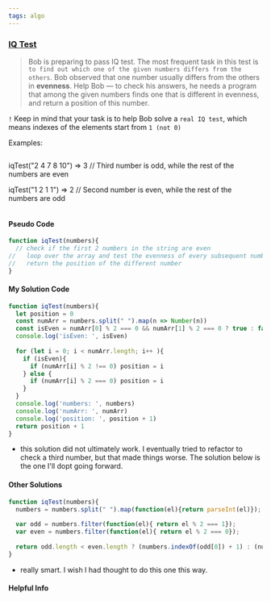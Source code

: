 ```yaml
---
tags: algo
---
```


### [IQ Test](https://www.codewars.com/kata/552c028c030765286c00007d/train/javascript)

> Bob is preparing to pass IQ test. The most frequent task in this test is `to find out which one of the given numbers differs from the others`. Bob observed that one number usually differs from the others in **evenness**. Help Bob — to check his answers, he needs a program that among the given numbers finds one that is different in evenness, and return a position of this number.
>
`!` Keep in mind that your task is to help Bob solve a `real IQ test`, which means indexes of the elements start from `1 (not 0)`
>
Examples:
>
> ```javascript
iqTest("2 4 7 8 10") => 3 // Third number is odd, while the rest of the numbers are even
>
iqTest("1 2 1 1") => 2 // Second number is even, while the rest of the numbers are odd
>```

#### Pseudo Code
```js
function iqTest(numbers){
  // check if the first 2 numbers in the string are even
//   loop over the array and test the evenness of every subsequent number
//   return the position of the different number
}
```

#### My Solution Code
```js
function iqTest(numbers){
  let position = 0
  const numArr = numbers.split(" ").map(n => Number(n))
  const isEven = numArr[0] % 2 === 0 && numArr[1] % 2 === 0 ? true : false
  console.log('isEven: ', isEven)
  
  for (let i = 0; i < numArr.length; i++ ){
    if (isEven){
      if (numArr[i] % 2 !== 0) position = i
    } else {
      if (numArr[i] % 2 === 0) position = i
    }
  }
  console.log('numbers: ', numbers)
  console.log('numArr: ', numArr)
  console.log('position: ', position + 1)
  return position + 1
}
```
- this solution did not ultimately work. I eventually tried to refactor to check a third number, but that made things worse. The solution below is the one I'll dopt going forward.


#### Other Solutions
```js
function iqTest(numbers){
  numbers = numbers.split(" ").map(function(el){return parseInt(el)});
  
  var odd = numbers.filter(function(el){ return el % 2 === 1});
  var even = numbers.filter(function(el){ return el % 2 === 0});
  
  return odd.length < even.length ? (numbers.indexOf(odd[0]) + 1) : (numbers.indexOf(even[0]) + 1);
}
```
- really smart. I wish I had thought to do this one this way.

#### Helpful Info